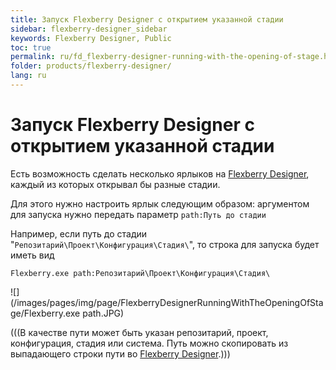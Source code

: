 ```yaml
---
title: Запуск Flexberry Designer с открытием указанной стадии
sidebar: flexberry-designer_sidebar
keywords: Flexberry Designer, Public
toc: true
permalink: ru/fd_flexberry-designer-running-with-the-opening-of-stage.html
folder: products/flexberry-designer/
lang: ru
---
```


# Запуск Flexberry Designer с открытием указанной стадии
Есть возможность сделать несколько ярлыков на [Flexberry Designer](fd_flexberry-designer.html), каждый из которых открывал бы разные стадии.

Для этого нужно настроить ярлык следующим образом: аргументом для запуска нужно передать параметр `path:Путь до стадии`

Например, если путь до стадии "`Репозитарий\Проект\Конфигурация\Стадия\`", то строка для запуска будет иметь вид
```
Flexberry.exe path:Репозитарий\Проект\Конфигурация\Стадия\
```

![](/images/pages/img/page/FlexberryDesignerRunningWithTheOpeningOfStage/Flexberry.exe path.JPG)

(((<msg type=note head='Путь для запуска'>В качестве пути может быть указан репозитарий, проект, конфигурация, стадия или система. Путь можно скопировать из выпадающего строки пути во [Flexberry Designer](fd_flexberry-designer.html).</msg>)))

